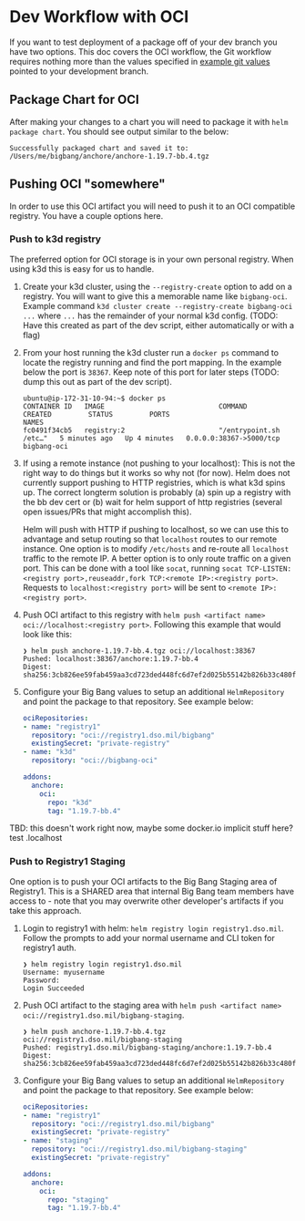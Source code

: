 # Dev Workflow with OCI

If you want to test deployment of a package off of your dev branch you have two options. This doc covers the OCI workflow, the Git workflow requires nothing more than the values specified in [example git values](../assets/configs/example/git-repo-values.yaml) pointed to your development branch.

## Package Chart for OCI

After making your changes to a chart you will need to package it with `helm package chart`. You should see output similar to the below:

```
Successfully packaged chart and saved it to: /Users/me/bigbang/anchore/anchore-1.19.7-bb.4.tgz
```

## Pushing OCI "somewhere"

In order to use this OCI artifact you will need to push it to an OCI compatible registry. You have a couple options here.

### Push to k3d registry

The preferred option for OCI storage is in your own personal registry. When using k3d this is easy for us to handle.

1. Create your k3d cluster, using the `--registry-create` option to add on a registry. You will want to give this a memorable name like `bigbang-oci`. Example command `k3d cluster create --registry-create bigbang-oci ...` where `...` has the remainder of your normal k3d config. (TODO: Have this created as part of the dev script, either automatically or with a flag)

1. From your host running the k3d cluster run a `docker ps` command to locate the registry running and find the port mapping. In the example below the port is `38367`. Keep note of this port for later steps (TODO: dump this out as part of the dev script).

    ```console
    ubuntu@ip-172-31-10-94:~$ docker ps
    CONTAINER ID   IMAGE                            COMMAND                  CREATED         STATUS         PORTS                                                                                              NAMES
    fc0491f34cb5   registry:2                       "/entrypoint.sh /etc…"   5 minutes ago   Up 4 minutes   0.0.0.0:38367->5000/tcp                                                                            bigbang-oci
    ```

1. If using a remote instance (not pushing to your localhost): This is not the right way to do things but it works so why not (for now). Helm does not currently support pushing to HTTP registries, which is what k3d spins up. The correct longterm solution is probably (a) spin up a registry with the bb dev cert or (b) wait for helm support of http registries (several open issues/PRs that might accomplish this). 

    Helm will push with HTTP if pushing to localhost, so we can use this to advantage and setup routing so that `localhost` routes to our remote instance. One option is to modify `/etc/hosts` and re-route all `localhost` traffic to the remote IP. A better option is to only route traffic on a given port. This can be done with a tool like `socat`, running `socat TCP-LISTEN:<registry port>,reuseaddr,fork TCP:<remote IP>:<registry port>`. Requests to `localhost:<registry port>` will be sent to `<remote IP>:<registry port>`.

1. Push OCI artifact to this registry with `helm push <artifact name> oci://localhost:<registry port>`. Following this example that would look like this:

    ```console
    ❯ helm push anchore-1.19.7-bb.4.tgz oci://localhost:38367
    Pushed: localhost:38367/anchore:1.19.7-bb.4
    Digest: sha256:3cb826ee59fab459aa3cd723ded448fc6d7ef2d025b55142b826b33c480f0a4c
    ```

1. Configure your Big Bang values to setup an additional `HelmRepository` and point the package to that repository. See example below:

    ```yaml
    ociRepositories:
    - name: "registry1"
      repository: "oci://registry1.dso.mil/bigbang"
      existingSecret: "private-registry"
    - name: "k3d"
      repository: "oci://bigbang-oci"

    addons:
      anchore:
        oci:
          repo: "k3d"
          tag: "1.19.7-bb.4"
    ```

TBD: this doesn't work right now, maybe some docker.io implicit stuff here? test .localhost

### Push to Registry1 Staging

One option is to push your OCI artifacts to the Big Bang Staging area of Registry1. This is a SHARED area that internal Big Bang team members have access to - note that you may overwrite other developer's artifacts if you take this approach.

1. Login to registry1 with helm: `helm registry login registry1.dso.mil`. Follow the prompts to add your normal username and CLI token for registry1 auth.

    ```console
    ❯ helm registry login registry1.dso.mil
    Username: myusername
    Password: 
    Login Succeeded
    ```

1. Push OCI artifact to the staging area with `helm push <artifact name> oci://registry1.dso.mil/bigbang-staging`.

    ```console
    ❯ helm push anchore-1.19.7-bb.4.tgz oci://registry1.dso.mil/bigbang-staging
    Pushed: registry1.dso.mil/bigbang-staging/anchore:1.19.7-bb.4
    Digest: sha256:3cb826ee59fab459aa3cd723ded448fc6d7ef2d025b55142b826b33c480f0a4c
    ```

1. Configure your Big Bang values to setup an additional `HelmRepository` and point the package to that repository. See example below:

    ```yaml
    ociRepositories:
    - name: "registry1"
      repository: "oci://registry1.dso.mil/bigbang"
      existingSecret: "private-registry"
    - name: "staging"
      repository: "oci://registry1.dso.mil/bigbang-staging"
      existingSecret: "private-registry"
    
    addons:
      anchore:
        oci:
          repo: "staging"
          tag: "1.19.7-bb.4"
    ```
